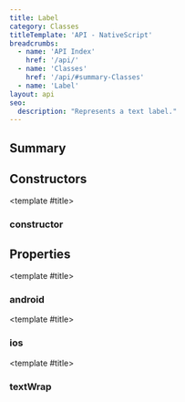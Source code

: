 ```yaml
---
title: Label
category: Classes
titleTemplate: 'API - NativeScript'
breadcrumbs:
  - name: 'API Index'
    href: '/api/'
  - name: 'Classes'
    href: '/api/#summary-Classes'
  - name: 'Label'
layout: api
seo:
  description: "Represents a text label."
---
```


<!-- This page is auto generated, do not edit manually. -->
<!-- Run "yarn generate:api-docs" to regenerate -->

<script setup lang="ts">
  import { provide } from "vue";
  import API_DATA from "./Label.data.json";
  
  provide('API_DATA', API_DATA);
</script>

<APIRefHierarchy v-once />

<APIRefComment commentBase64="eyJibG9ja1RhZ3MiOltdLCJtb2RpZmllclRhZ3MiOnt9LCJzdW1tYXJ5IjpbeyJraW5kIjoidGV4dCIsInRleHQiOiJSZXByZXNlbnRzIGEgdGV4dCBsYWJlbC4ifV19" v-once />

## <Heading ignore>Summary</Heading>

<APIRefSummary v-once />

## Constructors

<div class="">

<APIRef for="15895" v-once>

<template #title>

### constructor

</template>

</APIRef>

</div>

## Properties

<div class="">

<APIRef for="15897" v-once>

<template #title>

### android

</template>

</APIRef>

</div>

<div class="">

<APIRef for="15898" v-once>

<template #title>

### ios

</template>

</APIRef>

</div>

<div class="">

<APIRef for="15899" v-once>

<template #title>

### textWrap

</template>

</APIRef>

</div>
